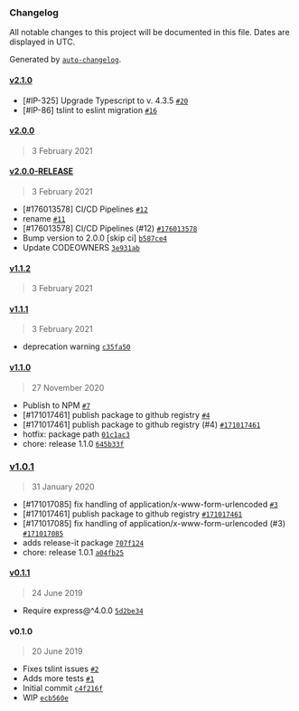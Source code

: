 ### Changelog

All notable changes to this project will be documented in this file. Dates are displayed in UTC.

Generated by [`auto-changelog`](https://github.com/CookPete/auto-changelog).

#### [v2.1.0](https://github.com/pagopa/express-azure-functions/compare/v2.0.0...v2.1.0)

- [#IP-325] Upgrade Typescript to v. 4.3.5 [`#20`](https://github.com/pagopa/express-azure-functions/pull/20)
- [#IP-86] tslint to eslint migration [`#16`](https://github.com/pagopa/express-azure-functions/pull/16)

#### [v2.0.0](https://github.com/pagopa/express-azure-functions/compare/v2.0.0-RELEASE...v2.0.0)

> 3 February 2021

#### [v2.0.0-RELEASE](https://github.com/pagopa/express-azure-functions/compare/v1.1.2...v2.0.0-RELEASE)

> 3 February 2021

- [#176013578] CI/CD Pipelines [`#12`](https://github.com/pagopa/express-azure-functions/pull/12)
- rename [`#11`](https://github.com/pagopa/express-azure-functions/pull/11)
- [#176013578] CI/CD Pipelines (#12) [`#176013578`](https://www.pivotaltracker.com/story/show/176013578)
- Bump version to 2.0.0 [skip ci] [`b587ce4`](https://github.com/pagopa/express-azure-functions/commit/b587ce4ded021fb95787dfe37736db76b4c10995)
- Update CODEOWNERS [`3e931ab`](https://github.com/pagopa/express-azure-functions/commit/3e931ab66759cfece129ace3f530dbf290de4c98)

#### [v1.1.2](https://github.com/pagopa/express-azure-functions/compare/v1.1.1...v1.1.2)

> 3 February 2021

#### [v1.1.1](https://github.com/pagopa/express-azure-functions/compare/v1.1.0...v1.1.1)

> 3 February 2021

- deprecation warning [`c35fa50`](https://github.com/pagopa/express-azure-functions/commit/c35fa501cc79021fcdf84f9460549cbc83da5f61)

#### [v1.1.0](https://github.com/pagopa/express-azure-functions/compare/v1.0.1...v1.1.0)

> 27 November 2020

- Publish to NPM [`#7`](https://github.com/pagopa/express-azure-functions/pull/7)
- [#171017461] publish package to github registry [`#4`](https://github.com/pagopa/express-azure-functions/pull/4)
- [#171017461] publish package to github registry (#4) [`#171017461`](https://www.pivotaltracker.com/story/show/171017461)
- hotfix: package path [`01c1ac3`](https://github.com/pagopa/express-azure-functions/commit/01c1ac386a8a9dee92da2e8dfb50b589771d8663)
- chore: release 1.1.0 [`645b33f`](https://github.com/pagopa/express-azure-functions/commit/645b33f3f30acc9a4a82bbcc33e5d960d79b7da5)

### [v1.0.1](https://github.com/pagopa/express-azure-functions/compare/v0.1.1...v1.0.1)

> 31 January 2020

- [#171017085] fix handling of application/x-www-form-urlencoded [`#3`](https://github.com/pagopa/express-azure-functions/pull/3)
- [#171017461] publish package to github registry [`#171017461`](https://www.pivotaltracker.com/story/show/171017461)
- [#171017085] fix handling of application/x-www-form-urlencoded (#3) [`#171017085`](https://www.pivotaltracker.com/story/show/171017085)
- adds release-it package [`707f124`](https://github.com/pagopa/express-azure-functions/commit/707f124e5b7a5406148fe364b7a34e8c43986081)
- chore: release 1.0.1 [`a04fb25`](https://github.com/pagopa/express-azure-functions/commit/a04fb25e083953541c24ba59964034e3ba8a7a89)

#### [v0.1.1](https://github.com/pagopa/express-azure-functions/compare/v0.1.0...v0.1.1)

> 24 June 2019

- Require express@^4.0.0 [`5d2be34`](https://github.com/pagopa/express-azure-functions/commit/5d2be34526bb7be93a78c4be910db0c4ac7acd98)

#### v0.1.0

> 20 June 2019

- Fixes tslint issues [`#2`](https://github.com/pagopa/express-azure-functions/pull/2)
- Adds more tests [`#1`](https://github.com/pagopa/express-azure-functions/pull/1)
- Initial commit [`c4f216f`](https://github.com/pagopa/express-azure-functions/commit/c4f216fb78e31dc2af02b0547996e2404efa29f3)
- WIP [`ecb560e`](https://github.com/pagopa/express-azure-functions/commit/ecb560e4bb58b1c2771a353a27e73da77677801f)
